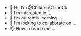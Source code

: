 - 👋 Hi, I’m @ChildrenOfTheCli
- 👀 I’m interested in ...
- 🌱 I’m currently learning ...
- 💞️ I’m looking to collaborate on ...
- 📫 How to reach me ...

<!---
ChildrenOfTheCli/ChildrenOfTheCli is a ✨ special ✨ repository because its `README.md` (this file) appears on your GitHub profile.
You can click the Preview link to take a look at your changes.
--->
